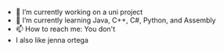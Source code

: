 - 🔭 I’m currently working on a uni project
- 🌱 I’m currently learning Java, C++, C#, Python, and Assembly
- 📫 How to reach me: You don't
-  I also like jenna ortega

